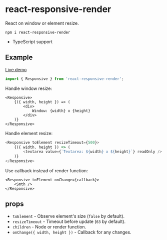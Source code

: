 # react-responsive-render

React on window or element resize.

```
npm i react-responsive-render
```

* TypeScript support

## Example

[Live demo](https://codepen.io/morglod/project/editor/XovwVo)

```js
import { Responsive } from 'react-responsive-render';
```

Handle window resize:
```
<Responsive>
    {({ width, height }) => (
        <div>
            Window: {width} x {height}
        </div>
    )}
</Responsive>
```

Handle element resize:
```js
<Responsive toElement resizeTimeout={500}>
    {({ width, height }) => (
        <textarea value={`Textarea: ${width} x ${height}`} readOnly />
    )}
</Responsive>
```

Use callback instead of render function:
```
<Responsive toElement onChange={callback}>
    <Smth />
</Responsive>
```

## props

* `toElement` - Observe element's size (`false` by default).
* `resizeTimeout` - Timeout before update (`63` by default).
* `children` - Node or render function.
* `onChange({ width, height })` - Callback for any changes.
